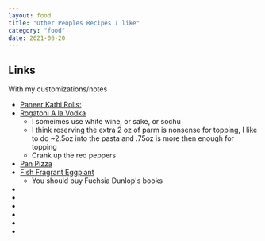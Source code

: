 ```yaml
---
layout: food
title: "Other Peoples Recipes I like"
category: "food"
date: 2021-06-20
---
```



<h2>Links</h2>
With my customizations/notes
<ul>
  <li><a href="https://ministryofcurry.com/easy-paneer-kathi-roll/">Paneer Kathi Rolls: </a>
  <ul>
  </ul>
  </li>
  <li><a href="https://www.bonappetit.com/recipe/rigatoni-with-easy-vodka-sauce">Rogatoni A la Vodka</a>
  <ul>
    <li>I someimes use white wine, or sake, or sochu</li>
    <li>I think reserving the extra 2 oz of parm is nonsense for topping, I like to do ~2.5oz into the pasta and .75oz is more then enough for topping</li>
    <li>Crank up the red peppers</li>
  </ul>
  </li>
  <li><a href="https://www.seriouseats.com/foolproof-pan-pizza-recipe">Pan Pizza</a></li>
  <li><a href="https://www.seriouseats.com/fish-fragrant-eggplants-sichuan-braised-eggplant-with-garlic-ginger-and-chilies">Fish Fragrant Eggplant</a>
  <ul>
  <li>You should buy Fuchsia Dunlop's books</li>
  </ul>
  </li>
  <li><a href=""></a>
  <ul>

  </ul>
  </li>
  <li><a href=""></a>
  <ul>

  </ul>
  </li>
  <li><a href=""></a>
  <ul>

  </ul>
  </li>
  <li><a href=""></a>
  <ul>

  </ul>
  </li>
  <li><a href=""></a>
  <ul>

  </ul>
  </li>
  <li><a href=""></a>
  <ul>

  </ul>
  </li>
  
</ul>




